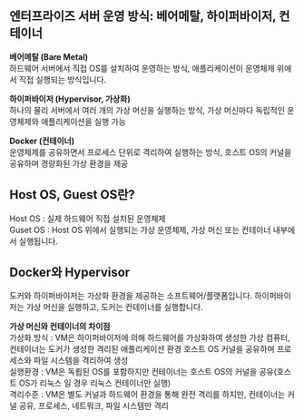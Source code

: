 ## 엔터프라이즈 서버 운영 방식: 베어메탈, 하이퍼바이저, 컨테이너

**베어메탈 (Bare Metal)**  
하드웨어 서버에서 직접 OS를 설치하여 운영하는 방식, 애플리케이션이 운영체제 위에서 직접 실행되는 방식입니다.

**하이퍼바이저 (Hypervisor, 가상화)**  
하나의 물리 서버에서 여러 개의 가상 머신을 실행하는 방식, 가상 머신마다 독립적인 운영체제와 애플리케이션을 실행 가능  

**Docker (컨테이너)**   
운영체제를 공유하면서 프로세스 단위로 격리하여 실행하는 방식, 호스트 OS의 커널을 공유하며 경량화된 가상 환경을 제공  
  
## Host OS, Guest OS란?
Host OS : 실제 하드웨어 직접 설치된 운영체제   
Guset OS : Host OS 위에서 실행되는 가상 운영체제, 가상 머신 또는 컨테이너 내부에서 실행됩니다.   

## Docker와 Hypervisor
도커와 하이퍼바이저는 가상화 환경을 제공하는 소프트웨어/플랫폼입니다. 하이퍼바이저는 가상 머신을 실행하고, 도커는 컨테이너를 실행합니다.   

**가상 머신와 컨테이너의 차이점**  
가상화 방식 : VM은 하이퍼바이저에 의해 하드웨어를 가상화하여 생성한 가상 컴퓨터, 컨테이너는 도커가 생성한 격리된 애플리케이션 환경 호스트 OS 커널을 공유하며 프로세스와 파일 시스템을 격리하여 생성  
실행환경 : VM은 독룁된 OS를 포함하지만 컨테이너는 호스트 OS의 커널을 공유(호스트 OS가 리눅스 일 경우 리눅스 컨테이너만 실행)  
격리수준 : VM은 별도 커널과 하드웨어 환경을 통해 완전 격리를 하지만, 컨테이너는 커널 공유, 프로세스, 네트워크, 파일 시스템만 격리  


